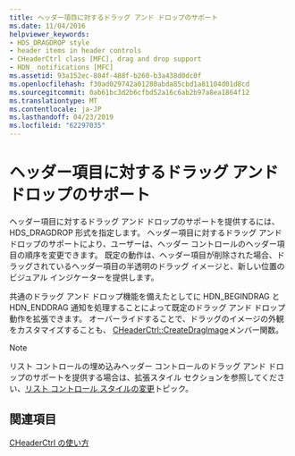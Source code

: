 ```yaml
---
title: ヘッダー項目に対するドラッグ アンド ドロップのサポート
ms.date: 11/04/2016
helpviewer_keywords:
- HDS_DRAGDROP style
- header items in header controls
- CHeaderCtrl class [MFC], drag and drop support
- HDN_ notifications [MFC]
ms.assetid: 93a152ec-804f-488f-b260-b3a438d0dc0f
ms.openlocfilehash: f30ad029742a01280abda85cbd1a81104d01d8cd
ms.sourcegitcommit: 0ab61bc3d2b6cfbd52a16c6ab2b97a8ea1864f12
ms.translationtype: MT
ms.contentlocale: ja-JP
ms.lasthandoff: 04/23/2019
ms.locfileid: "62297035"
---
```

# <a name="providing-drag-and-drop-support-for-header-items"></a>ヘッダー項目に対するドラッグ アンド ドロップのサポート

ヘッダー項目に対するドラッグ アンド ドロップのサポートを提供するには、HDS_DRAGDROP 形式を指定します。 ヘッダー項目に対するドラッグ アンド ドロップのサポートにより、ユーザーは、ヘッダー コントロールのヘッダー項目の順序を変更できます。 既定の動作は、ヘッダー項目が削除された場合、ドラッグされているヘッダー項目の半透明のドラッグ イメージと、新しい位置のビジュアル インジケーターを提供します。

共通のドラッグ アンド ドロップ機能を備えたとしてに HDN_BEGINDRAG と HDN_ENDDRAG 通知を処理することによって既定のドラッグ アンド ドロップ動作を拡張できます。 オーバーライドすることで、ドラッグのイメージの外観をカスタマイズすることも、 [CHeaderCtrl::CreateDragImage](../mfc/reference/cheaderctrl-class.md#createdragimage)メンバー関数。

> [!NOTE]
>  リスト コントロールの埋め込みヘッダー コントロールのドラッグ アンド ドロップのサポートを提供する場合は、拡張スタイル セクションを参照してください、[リスト コントロール スタイルの変更](../mfc/changing-list-control-styles.md)トピック。

## <a name="see-also"></a>関連項目

[CHeaderCtrl の使い方](../mfc/using-cheaderctrl.md)

